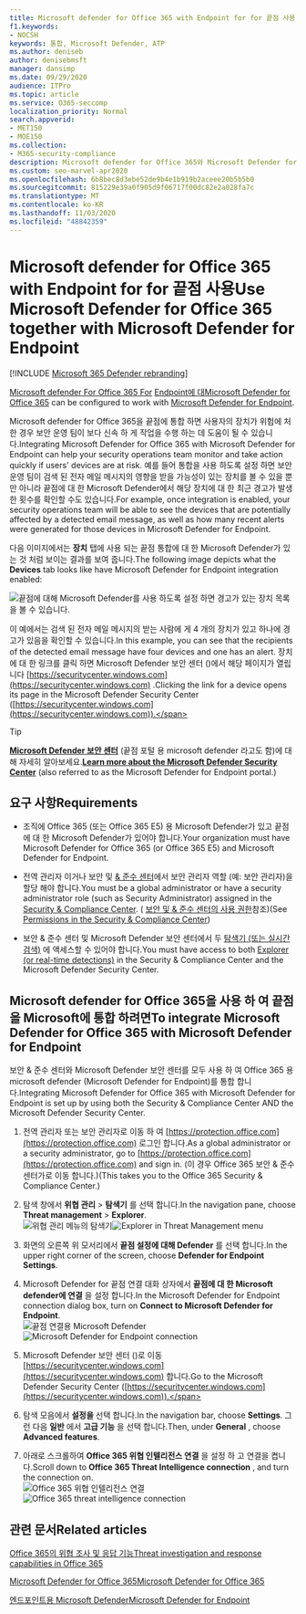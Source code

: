 ```yaml
---
title: Microsoft defender for Office 365 with Endpoint for for 끝점 사용
f1.keywords:
- NOCSH
keywords: 통합, Microsoft Defender, ATP
ms.author: deniseb
author: denisebmsft
manager: dansimp
ms.date: 09/29/2020
audience: ITPro
ms.topic: article
ms.service: O365-seccomp
localization_priority: Normal
search.appverid:
- MET150
- MOE150
ms.collection:
- M365-security-compliance
description: Microsoft defender for Office 365와 Microsoft Defender for Endpoint를 함께 사용 하 여 장치 및 전자 메일 콘텐츠에 대 한 위협에 대 한 자세한 정보를 확인 하세요.
ms.custom: seo-marvel-apr2020
ms.openlocfilehash: 6b8bec8d3ebe52de9b4e1b919b2aceee20b5b5b0
ms.sourcegitcommit: 815229e39a0f905d9f06717f00dc82e2a028fa7c
ms.translationtype: MT
ms.contentlocale: ko-KR
ms.lasthandoff: 11/03/2020
ms.locfileid: "48842359"
---
```

# <a name="use-microsoft-defender-for-office-365-together-with-microsoft-defender-for-endpoint"></a><span data-ttu-id="569f1-104">Microsoft defender for Office 365 with Endpoint for for 끝점 사용</span><span class="sxs-lookup"><span data-stu-id="569f1-104">Use Microsoft Defender for Office 365 together with Microsoft Defender for Endpoint</span></span>

[!INCLUDE [Microsoft 365 Defender rebranding](../includes/microsoft-defender-for-office.md)]


<span data-ttu-id="569f1-105">[Microsoft defender For Office 365 For](https://docs.microsoft.com/microsoft-365/security/office-365-security/office-365-atp?view=o365-worldwide) [Endpoint에 대](https://docs.microsoft.com/windows/security/threat-protection)</span><span class="sxs-lookup"><span data-stu-id="569f1-105">[Microsoft Defender for Office 365](https://docs.microsoft.com/microsoft-365/security/office-365-security/office-365-atp?view=o365-worldwide) can be configured to work with [Microsoft Defender for Endpoint](https://docs.microsoft.com/windows/security/threat-protection).</span></span>

<span data-ttu-id="569f1-106">Microsoft defender for Office 365을 끝점에 통합 하면 사용자의 장치가 위험에 처 한 경우 보안 운영 팀이 보다 신속 하 게 작업을 수행 하는 데 도움이 될 수 있습니다.</span><span class="sxs-lookup"><span data-stu-id="569f1-106">Integrating Microsoft Defender for Office 365 with Microsoft Defender for Endpoint can help your security operations team monitor and take action quickly if users' devices are at risk.</span></span> <span data-ttu-id="569f1-107">예를 들어 통합을 사용 하도록 설정 하면 보안 운영 팀이 검색 된 전자 메일 메시지의 영향을 받을 가능성이 있는 장치를 볼 수 있을 뿐만 아니라 끝점에 대 한 Microsoft Defender에서 해당 장치에 대 한 최근 경고가 발생 한 횟수를 확인할 수도 있습니다.</span><span class="sxs-lookup"><span data-stu-id="569f1-107">For example, once integration is enabled, your security operations team will be able to see the devices that are potentially affected by a detected email message, as well as how many recent alerts were generated for those devices in Microsoft Defender for Endpoint.</span></span> 

<span data-ttu-id="569f1-108">다음 이미지에서는 **장치** 탭에 사용 되는 끝점 통합에 대 한 Microsoft Defender가 있는 것 처럼 보이는 결과를 보여 줍니다.</span><span class="sxs-lookup"><span data-stu-id="569f1-108">The following image depicts what the **Devices** tab looks like have Microsoft Defender for Endpoint integration enabled:</span></span>
  
![끝점에 대해 Microsoft Defender를 사용 하도록 설정 하면 경고가 있는 장치 목록을 볼 수 있습니다.](../../media/fec928ea-8f0c-44d7-80b9-a2e0a8cd4e89.PNG)
  
<span data-ttu-id="569f1-110">이 예에서는 검색 된 전자 메일 메시지의 받는 사람에 게 4 개의 장치가 있고 하나에 경고가 있음을 확인할 수 있습니다.</span><span class="sxs-lookup"><span data-stu-id="569f1-110">In this example, you can see that the recipients of the detected email message have four devices and one has an alert.</span></span> <span data-ttu-id="569f1-111">장치에 대 한 링크를 클릭 하면 Microsoft Defender 보안 센터 ()에서 해당 페이지가 열립니다 [https://securitycenter.windows.com](https://securitycenter.windows.com) .</span><span class="sxs-lookup"><span data-stu-id="569f1-111">Clicking the link for a device opens its page in the Microsoft Defender Security Center ([https://securitycenter.windows.com](https://securitycenter.windows.com)).</span></span>

> [!TIP]
> <span data-ttu-id="569f1-112">**[Microsoft Defender 보안 센터](https://docs.microsoft.com/windows/security/threat-protection/microsoft-defender-atp/use)** (끝점 포털 용 microsoft defender 라고도 함)에 대해 자세히 알아보세요.</span><span class="sxs-lookup"><span data-stu-id="569f1-112">**[Learn more about the Microsoft Defender Security Center](https://docs.microsoft.com/windows/security/threat-protection/microsoft-defender-atp/use)** (also referred to as the Microsoft Defender for Endpoint portal.)</span></span>
  
## <a name="requirements"></a><span data-ttu-id="569f1-113">요구 사항</span><span class="sxs-lookup"><span data-stu-id="569f1-113">Requirements</span></span>

- <span data-ttu-id="569f1-114">조직에 Office 365 (또는 Office 365 E5) 용 Microsoft Defender가 있고 끝점에 대 한 Microsoft Defender가 있어야 합니다.</span><span class="sxs-lookup"><span data-stu-id="569f1-114">Your organization must have Microsoft Defender for Office 365 (or Office 365 E5) and Microsoft Defender for Endpoint.</span></span>
    
- <span data-ttu-id="569f1-115">전역 관리자 이거나 보안 및 [ &amp; 준수 센터](https://protection.office.com)에서 보안 관리자 역할 (예: 보안 관리자)을 할당 해야 합니다.</span><span class="sxs-lookup"><span data-stu-id="569f1-115">You must be a global administrator or have a security administrator role (such as Security Administrator) assigned in the [Security &amp; Compliance Center](https://protection.office.com).</span></span> <span data-ttu-id="569f1-116">( [보안 및 &amp; 준수 센터의 사용 권한](permissions-in-the-security-and-compliance-center.md)참조)</span><span class="sxs-lookup"><span data-stu-id="569f1-116">(See [Permissions in the Security &amp; Compliance Center](permissions-in-the-security-and-compliance-center.md))</span></span>
    
- <span data-ttu-id="569f1-117">보안 & 준수 센터 및 Microsoft Defender 보안 센터에서 두 [탐색기 (또는 실시간 검색)](threat-explorer.md) 에 액세스할 수 있어야 합니다.</span><span class="sxs-lookup"><span data-stu-id="569f1-117">You must have access to both [Explorer (or real-time detections)](threat-explorer.md) in the Security & Compliance Center and the Microsoft Defender Security Center.</span></span>
    
## <a name="to-integrate-microsoft-defender-for-office-365-with-microsoft-defender-for-endpoint"></a><span data-ttu-id="569f1-118">Microsoft defender for Office 365을 사용 하 여 끝점을 Microsoft에 통합 하려면</span><span class="sxs-lookup"><span data-stu-id="569f1-118">To integrate Microsoft Defender for Office 365 with Microsoft Defender for Endpoint</span></span>

<span data-ttu-id="569f1-119">보안 & 준수 센터와 Microsoft Defender 보안 센터를 모두 사용 하 여 Office 365 용 microsoft defender (Microsoft Defender for Endpoint)를 통합 합니다.</span><span class="sxs-lookup"><span data-stu-id="569f1-119">Integrating Microsoft Defender for Office 365 with Microsoft Defender for Endpoint is set up by using both the Security & Compliance Center AND the Microsoft Defender Security Center.</span></span>
  
1. <span data-ttu-id="569f1-120">전역 관리자 또는 보안 관리자로 이동 하 여 [https://protection.office.com](https://protection.office.com) 로그인 합니다.</span><span class="sxs-lookup"><span data-stu-id="569f1-120">As a global administrator or a security administrator, go to [https://protection.office.com](https://protection.office.com) and sign in.</span></span> <span data-ttu-id="569f1-121">(이 경우 Office 365 보안 & 준수 센터가로 이동 합니다.)</span><span class="sxs-lookup"><span data-stu-id="569f1-121">(This takes you to the Office 365 Security & Compliance Center.)</span></span>
    
2. <span data-ttu-id="569f1-122">탐색 창에서 **위협 관리**  >  **탐색기** 를 선택 합니다.</span><span class="sxs-lookup"><span data-stu-id="569f1-122">In the navigation pane, choose **Threat management** > **Explorer**.</span></span><br><span data-ttu-id="569f1-123">![위협 관리 메뉴의 탐색기](../../media/ThreatMgmt-Explorer-nav.png)</span><span class="sxs-lookup"><span data-stu-id="569f1-123">![Explorer in Threat Management menu](../../media/ThreatMgmt-Explorer-nav.png)</span></span><br>
    
3. <span data-ttu-id="569f1-124">화면의 오른쪽 위 모서리에서 **끝점 설정에 대해 Defender** 를 선택 합니다.</span><span class="sxs-lookup"><span data-stu-id="569f1-124">In the upper right corner of the screen, choose **Defender for Endpoint Settings**.</span></span>
    
4. <span data-ttu-id="569f1-125">Microsoft Defender for 끝점 연결 대화 상자에서 **끝점에 대 한 Microsoft defender에 연결** 을 설정 합니다.</span><span class="sxs-lookup"><span data-stu-id="569f1-125">In the Microsoft Defender for Endpoint connection dialog box, turn on **Connect to Microsoft Defender for Endpoint**.</span></span><br><span data-ttu-id="569f1-126">![끝점 연결용 Microsoft Defender](../../media/Explorer-WDATPConnection-dialog.png)</span><span class="sxs-lookup"><span data-stu-id="569f1-126">![Microsoft Defender for Endpoint connection](../../media/Explorer-WDATPConnection-dialog.png)</span></span><br>
    
5. <span data-ttu-id="569f1-127">Microsoft Defender 보안 센터 ()로 이동 [https://securitycenter.windows.com](https://securitycenter.windows.com) 합니다.</span><span class="sxs-lookup"><span data-stu-id="569f1-127">Go to the Microsoft Defender Security Center ([https://securitycenter.windows.com](https://securitycenter.windows.com)).</span></span>

6. <span data-ttu-id="569f1-128">탐색 모음에서 **설정을** 선택 합니다.</span><span class="sxs-lookup"><span data-stu-id="569f1-128">In the navigation bar, choose **Settings**.</span></span> <span data-ttu-id="569f1-129">그런 다음 **일반** 에서 **고급 기능** 을 선택 합니다.</span><span class="sxs-lookup"><span data-stu-id="569f1-129">Then, under **General** , choose **Advanced features**.</span></span>

7. <span data-ttu-id="569f1-130">아래로 스크롤하여 **Office 365 위협 인텔리전스 연결** 을 설정 하 고 연결을 켭니다.</span><span class="sxs-lookup"><span data-stu-id="569f1-130">Scroll down to **Office 365 Threat Intelligence connection** , and turn the connection on.</span></span><br/><span data-ttu-id="569f1-131">![Office 365 위협 인텔리전스 연결](../../media/mdatp-oatptoggle.png)</span><span class="sxs-lookup"><span data-stu-id="569f1-131">![Office 365 threat intelligence connection](../../media/mdatp-oatptoggle.png)</span></span><br>

## <a name="related-articles"></a><span data-ttu-id="569f1-132">관련 문서</span><span class="sxs-lookup"><span data-stu-id="569f1-132">Related articles</span></span>

[<span data-ttu-id="569f1-133">Office 365의 위협 조사 및 응답 기능</span><span class="sxs-lookup"><span data-stu-id="569f1-133">Threat investigation and response capabilities in Office 365</span></span>](office-365-ti.md)
  
[<span data-ttu-id="569f1-134">Microsoft Defender for Office 365</span><span class="sxs-lookup"><span data-stu-id="569f1-134">Microsoft Defender for Office 365</span></span>](office-365-atp.md)
  
[<span data-ttu-id="569f1-135">엔드포인트용 Microsoft Defender</span><span class="sxs-lookup"><span data-stu-id="569f1-135">Microsoft Defender for Endpoint</span></span>](https://docs.microsoft.com/windows/security/threat-protection)
